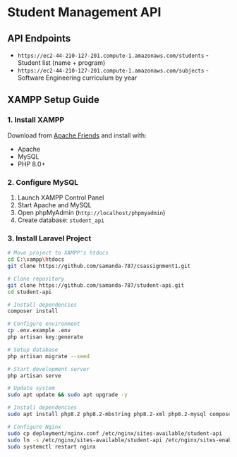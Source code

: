 # Student Management API 

## API Endpoints
- `https://ec2-44-210-127-201.compute-1.amazonaws.com/students` - Student list (name + program)
- `https://ec2-44-210-127-201.compute-1.amazonaws.com/subjects` - Software Engineering curriculum by year

## XAMPP Setup Guide

### 1. Install XAMPP
Download from [Apache Friends](https://www.apachefriends.org/) and install with:
- Apache
- MySQL
- PHP 8.0+

### 2. Configure MySQL
1. Launch XAMPP Control Panel
2. Start Apache and MySQL
3. Open phpMyAdmin (`http://localhost/phpmyadmin`)
4. Create database: `student_api`

### 3. Install Laravel Project
```bash
# Move project to XAMPP's htdocs
cd C:\xampp\htdocs
git clone https://github.com/samanda-787/csassignment1.git

# Clone repository
git clone https://github.com/samanda-787/student-api.git
cd student-api

# Install dependencies
composer install

# Configure environment
cp .env.example .env
php artisan key:generate

# Setup database
php artisan migrate --seed

# Start development server
php artisan serve

# Update system
sudo apt update && sudo apt upgrade -y

# Install dependencies
sudo apt install php8.2 php8.2-mbstring php8.2-xml php8.2-mysql composer nginx mysql-server

# Configure Nginx
sudo cp deployment/nginx.conf /etc/nginx/sites-available/student-api
sudo ln -s /etc/nginx/sites-available/student-api /etc/nginx/sites-enabled
sudo systemctl restart nginx
